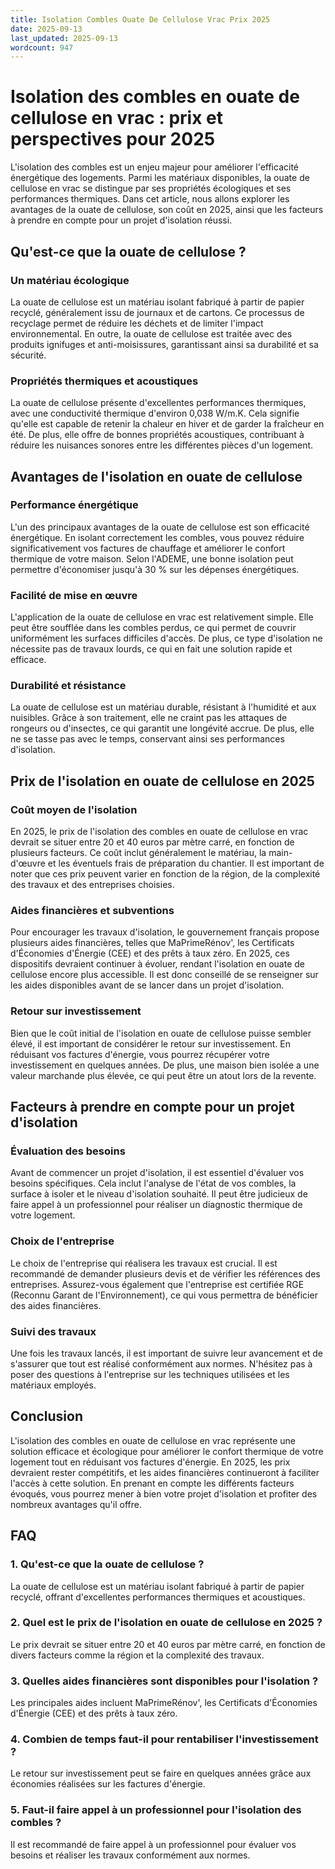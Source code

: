 ```yaml
---
title: Isolation Combles Ouate De Cellulose Vrac Prix 2025
date: 2025-09-13
last_updated: 2025-09-13
wordcount: 947
---
```


# Isolation des combles en ouate de cellulose en vrac : prix et perspectives pour 2025

L'isolation des combles est un enjeu majeur pour améliorer l'efficacité énergétique des logements. Parmi les matériaux disponibles, la ouate de cellulose en vrac se distingue par ses propriétés écologiques et ses performances thermiques. Dans cet article, nous allons explorer les avantages de la ouate de cellulose, son coût en 2025, ainsi que les facteurs à prendre en compte pour un projet d'isolation réussi.

## Qu'est-ce que la ouate de cellulose ?

### Un matériau écologique

La ouate de cellulose est un matériau isolant fabriqué à partir de papier recyclé, généralement issu de journaux et de cartons. Ce processus de recyclage permet de réduire les déchets et de limiter l'impact environnemental. En outre, la ouate de cellulose est traitée avec des produits ignifuges et anti-moisissures, garantissant ainsi sa durabilité et sa sécurité.

### Propriétés thermiques et acoustiques

La ouate de cellulose présente d'excellentes performances thermiques, avec une conductivité thermique d'environ 0,038 W/m.K. Cela signifie qu'elle est capable de retenir la chaleur en hiver et de garder la fraîcheur en été. De plus, elle offre de bonnes propriétés acoustiques, contribuant à réduire les nuisances sonores entre les différentes pièces d'un logement.

## Avantages de l'isolation en ouate de cellulose

### Performance énergétique

L'un des principaux avantages de la ouate de cellulose est son efficacité énergétique. En isolant correctement les combles, vous pouvez réduire significativement vos factures de chauffage et améliorer le confort thermique de votre maison. Selon l'ADEME, une bonne isolation peut permettre d'économiser jusqu'à 30 % sur les dépenses énergétiques.

### Facilité de mise en œuvre

L'application de la ouate de cellulose en vrac est relativement simple. Elle peut être soufflée dans les combles perdus, ce qui permet de couvrir uniformément les surfaces difficiles d'accès. De plus, ce type d'isolation ne nécessite pas de travaux lourds, ce qui en fait une solution rapide et efficace.

### Durabilité et résistance

La ouate de cellulose est un matériau durable, résistant à l'humidité et aux nuisibles. Grâce à son traitement, elle ne craint pas les attaques de rongeurs ou d'insectes, ce qui garantit une longévité accrue. De plus, elle ne se tasse pas avec le temps, conservant ainsi ses performances d'isolation.

## Prix de l'isolation en ouate de cellulose en 2025

### Coût moyen de l'isolation

En 2025, le prix de l'isolation des combles en ouate de cellulose en vrac devrait se situer entre 20 et 40 euros par mètre carré, en fonction de plusieurs facteurs. Ce coût inclut généralement le matériau, la main-d'œuvre et les éventuels frais de préparation du chantier. Il est important de noter que ces prix peuvent varier en fonction de la région, de la complexité des travaux et des entreprises choisies.

### Aides financières et subventions

Pour encourager les travaux d'isolation, le gouvernement français propose plusieurs aides financières, telles que MaPrimeRénov', les Certificats d'Économies d'Énergie (CEE) et des prêts à taux zéro. En 2025, ces dispositifs devraient continuer à évoluer, rendant l'isolation en ouate de cellulose encore plus accessible. Il est donc conseillé de se renseigner sur les aides disponibles avant de se lancer dans un projet d'isolation.

### Retour sur investissement

Bien que le coût initial de l'isolation en ouate de cellulose puisse sembler élevé, il est important de considérer le retour sur investissement. En réduisant vos factures d'énergie, vous pourrez récupérer votre investissement en quelques années. De plus, une maison bien isolée a une valeur marchande plus élevée, ce qui peut être un atout lors de la revente.

## Facteurs à prendre en compte pour un projet d'isolation

### Évaluation des besoins

Avant de commencer un projet d'isolation, il est essentiel d'évaluer vos besoins spécifiques. Cela inclut l'analyse de l'état de vos combles, la surface à isoler et le niveau d'isolation souhaité. Il peut être judicieux de faire appel à un professionnel pour réaliser un diagnostic thermique de votre logement.

### Choix de l'entreprise

Le choix de l'entreprise qui réalisera les travaux est crucial. Il est recommandé de demander plusieurs devis et de vérifier les références des entreprises. Assurez-vous également que l'entreprise est certifiée RGE (Reconnu Garant de l'Environnement), ce qui vous permettra de bénéficier des aides financières.

### Suivi des travaux

Une fois les travaux lancés, il est important de suivre leur avancement et de s'assurer que tout est réalisé conformément aux normes. N'hésitez pas à poser des questions à l'entreprise sur les techniques utilisées et les matériaux employés.

## Conclusion

L'isolation des combles en ouate de cellulose en vrac représente une solution efficace et écologique pour améliorer le confort thermique de votre logement tout en réduisant vos factures d'énergie. En 2025, les prix devraient rester compétitifs, et les aides financières continueront à faciliter l'accès à cette solution. En prenant en compte les différents facteurs évoqués, vous pourrez mener à bien votre projet d'isolation et profiter des nombreux avantages qu'il offre.

## FAQ

### 1. Qu'est-ce que la ouate de cellulose ?

La ouate de cellulose est un matériau isolant fabriqué à partir de papier recyclé, offrant d'excellentes performances thermiques et acoustiques.

### 2. Quel est le prix de l'isolation en ouate de cellulose en 2025 ?

Le prix devrait se situer entre 20 et 40 euros par mètre carré, en fonction de divers facteurs comme la région et la complexité des travaux.

### 3. Quelles aides financières sont disponibles pour l'isolation ?

Les principales aides incluent MaPrimeRénov', les Certificats d'Économies d'Énergie (CEE) et des prêts à taux zéro.

### 4. Combien de temps faut-il pour rentabiliser l'investissement ?

Le retour sur investissement peut se faire en quelques années grâce aux économies réalisées sur les factures d'énergie.

### 5. Faut-il faire appel à un professionnel pour l'isolation des combles ?

Il est recommandé de faire appel à un professionnel pour évaluer vos besoins et réaliser les travaux conformément aux normes.